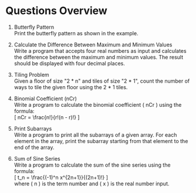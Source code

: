 # Questions Overview

1. Butterfly Pattern  
   Print the butterfly pattern as shown in the example.

2. Calculate the Difference Between Maximum and Minimum Values  
   Write a program that accepts four real numbers as input and calculates the difference between the maximum and minimum values. The result should be displayed with four decimal places.

3. Tiling Problem  
   Given a floor of size "2 * n" and tiles of size "2 * 1", count the number of ways to tile the given floor using the 2 * 1 tiles.

4. Binomial Coefficient (nCr)  
   Write a program to calculate the binomial coefficient \( nCr \) using the formula:  
   \[
   nCr = \frac{n!}{r!(n - r)!}
   \]

5. Print Subarrays  
   Write a program to print all the subarrays of a given array. For each element in the array, print the subarray starting from that element to the end of the array.

6. Sum of Sine Series  
   Write a program to calculate the sum of the sine series using the formula:  
   \[
   t_n = \frac{(-1)^n x^{2n+1}}{(2n+1)!}
   \]  
   where \( n \) is the term number and \( x \) is the real number input.